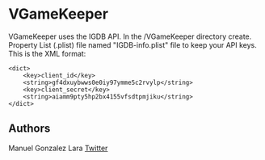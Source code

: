 # VGameKeeper

VGameKeeper uses the IGDB API. 
In the /VGameKeeper directory create. Property List (.plist) file named "IGDB-info.plist" file to keep your API keys. 
This is the XML format:
```
<dict>
	<key>client_id</key>
	<string>gf4dxuybwws0e0iy97ymme5c2rvylp</string>
	<key>client_secret</key>
	<string>aiamm9pty5hp2bx4155vfsdtpmjiku</string>
</dict>
```

## Authors
Manuel Gonzalez Lara [Twitter](https://twitter.com/manuglez)
